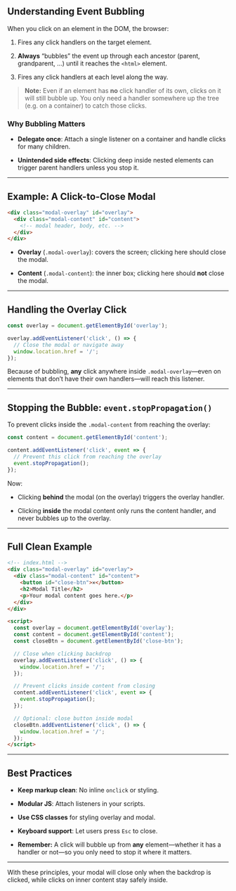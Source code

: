 ## Understanding Event Bubbling

When you click on an element in the DOM, the browser:

1. Fires any click handlers on the target element.
    
2. **Always** “bubbles” the event up through each ancestor (parent, grandparent, …) until it reaches the `<html>` element.
    
3. Fires any click handlers at each level along the way.
    

> **Note:** Even if an element has **no** click handler of its own, clicks on it will still bubble up. You only need a handler somewhere up the tree (e.g. on a container) to catch those clicks.

### Why Bubbling Matters

- **Delegate once**: Attach a single listener on a container and handle clicks for many children.
    
- **Unintended side effects**: Clicking deep inside nested elements can trigger parent handlers unless you stop it.
    

---

## Example: A Click-to-Close Modal

```html
<div class="modal-overlay" id="overlay">
  <div class="modal-content" id="content">
    <!-- modal header, body, etc. -->
  </div>
</div>
```

- **Overlay** (`.modal-overlay`): covers the screen; clicking here should close the modal.
    
- **Content** (`.modal-content`): the inner box; clicking here should **not** close the modal.
    

---

## Handling the Overlay Click

```js
const overlay = document.getElementById('overlay');

overlay.addEventListener('click', () => {
  // Close the modal or navigate away
  window.location.href = '/';
});
```

Because of bubbling, **any** click anywhere inside `.modal-overlay`—even on elements that don’t have their own handlers—will reach this listener.

---

## Stopping the Bubble: `event.stopPropagation()`

To prevent clicks inside the `.modal-content` from reaching the overlay:

```js
const content = document.getElementById('content');

content.addEventListener('click', event => {
  // Prevent this click from reaching the overlay
  event.stopPropagation();
});
```

Now:

- Clicking **behind** the modal (on the overlay) triggers the overlay handler.
    
- Clicking **inside** the modal content only runs the content handler, and never bubbles up to the overlay.
    

---

## Full Clean Example

```html
<!-- index.html -->
<div class="modal-overlay" id="overlay">
  <div class="modal-content" id="content">
    <button id="close-btn">✕</button>
    <h2>Modal Title</h2>
    <p>Your modal content goes here.</p>
  </div>
</div>

<script>
  const overlay = document.getElementById('overlay');
  const content = document.getElementById('content');
  const closeBtn = document.getElementById('close-btn');

  // Close when clicking backdrop
  overlay.addEventListener('click', () => {
    window.location.href = '/';
  });

  // Prevent clicks inside content from closing
  content.addEventListener('click', event => {
    event.stopPropagation();
  });

  // Optional: close button inside modal
  closeBtn.addEventListener('click', () => {
    window.location.href = '/';
  });
</script>
```

---

## Best Practices

- **Keep markup clean**: No inline `onclick` or styling.
    
- **Modular JS**: Attach listeners in your scripts.
    
- **Use CSS classes** for styling overlay and modal.
    
- **Keyboard support**: Let users press `Esc` to close.
    
- **Remember:** A click will bubble up from **any** element—whether it has a handler or not—so you only need to stop it where it matters.
    

---

With these principles, your modal will close only when the backdrop is clicked, while clicks on inner content stay safely inside.